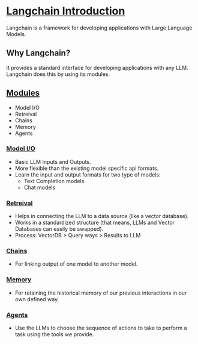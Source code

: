 # [Langchain Introduction](https://python.langchain.com/docs/get_started/introduction)

Langchain is a framework for developing applications with Large Language Models.

## Why Langchain?

It provides a standard interface for developing applications with any LLM. Langchain does this by using its modules.

## [Modules](https://python.langchain.com/docs/modules/)
* Model I/O
* Retreival
* Chains
* Memory
* Agents

### [Model I/O](https://python.langchain.com/docs/modules/model_io/)
* Basic LLM Inputs and Outputs.
* More flexible than the existing model specific api formats.
* Learn the input and output formats for two type of models:
    * Text Completion models
    * Chat models

### [Retreival](https://python.langchain.com/docs/modules/data_connection/)
* Helps in connecting the LLM to a data source (like a vector database).
* Works in a standardized structure (that means, LLMs and Vector Databases can easily be swapped).
* Process: VectorDB > Query ways > Results to LLM

### [Chains](https://python.langchain.com/docs/modules/chains)
* For linking output of one model to another model.

### [Memory](https://python.langchain.com/docs/modules/memory/)
* For retaining the historical memory of our previous interactions in our own defined way.

### [Agents](https://python.langchain.com/docs/modules/agents/)
* Use the LLMs to choose the sequence of actions to take to perform a task using the tools we provide.